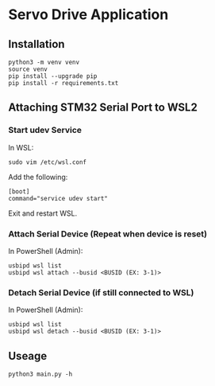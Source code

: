 # Servo Drive Application

## Installation
```
python3 -m venv venv
source venv
pip install --upgrade pip
pip install -r requirements.txt
```

## Attaching STM32 Serial Port to WSL2

### Start udev Service
In WSL:
```
sudo vim /etc/wsl.conf
```

Add the following:
```
[boot]
command="service udev start"
```

Exit and restart WSL.

### Attach Serial Device (Repeat when device is reset)
In PowerShell (Admin):
```
usbipd wsl list
usbipd wsl attach --busid <BUSID (EX: 3-1)>
```

### Detach Serial Device (if still connected to WSL)
In PowerShell (Admin):
```
usbipd wsl list
usbipd wsl detach --busid <BUSID (EX: 3-1)>
```

## Useage
```
python3 main.py -h
```